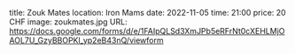 title: Zouk Mates
location: Iron Mams
date: 2022-11-05
time: 21:00
price: 20 CHF
image: zoukmates.jpg
URL: https://docs.google.com/forms/d/e/1FAIpQLSd3XmJPb5eRFrNt0cXEHLMjOAOL7U_GzyBBOPKl_yp2eB43nQ/viewform
